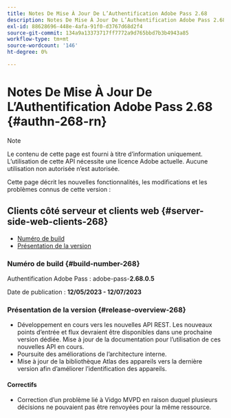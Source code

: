 ```yaml
---
title: Notes De Mise À Jour De L’Authentification Adobe Pass 2.68
description: Notes De Mise À Jour De L’Authentification Adobe Pass 2.68
exl-id: 88628696-448e-4afa-91f0-d3767d68d2f4
source-git-commit: 134a9a13373717ff7772a9d765bbd7b3b4943a85
workflow-type: tm+mt
source-wordcount: '146'
ht-degree: 0%

---
```


# Notes De Mise À Jour De L’Authentification Adobe Pass 2.68 {#authn-268-rn}

>[!NOTE]
>
>Le contenu de cette page est fourni à titre d’information uniquement. L’utilisation de cette API nécessite une licence Adobe actuelle. Aucune utilisation non autorisée n’est autorisée.

Cette page décrit les nouvelles fonctionnalités, les modifications et les problèmes connus de cette version :

## Clients côté serveur et clients web {#server-side-web-clients-268}

* [Numéro de build](#build-number-268)
* [Présentation de la version](#release-overview-268)

### Numéro de build {#build-number-268}

Authentification Adobe Pass : adobe-pass-**2.68.0.5**

Date de publication : **12/05/2023 - 12/07/2023**

### Présentation de la version {#release-overview-268}

* Développement en cours vers les nouvelles API REST. Les nouveaux points d’entrée et flux devraient être disponibles dans une prochaine version dédiée. Mise à jour de la documentation pour l’utilisation de ces nouvelles API en cours.
* Poursuite des améliorations de l’architecture interne.
* Mise à jour de la bibliothèque Atlas des appareils vers la dernière version afin d’améliorer l’identification des appareils.

#### Correctifs

* Correction d’un problème lié à Vidgo MVPD en raison duquel plusieurs décisions ne pouvaient pas être renvoyées pour la même ressource.
